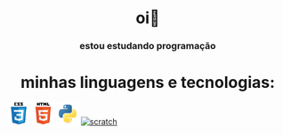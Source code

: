 <h1 align="center">oi👋</h1>
<h3 align="center">estou estudando programação</h3>
<h1 align="center">minhas linguagens e tecnologias:</h1>
<div>
<a href="https://www.devmedia.com.br/certificado/tecnologia/css/murilo-de-araujo-orias"><img src ="https://raw.githubusercontent.com/devicons/devicon/master/icons/css3/css3-original-wordmark.svg" alt="css3" width="40" heigth="40"></a>
<a href="https://www.devmedia.com.br/certificado/tecnologia/html/murilo-de-araujo-orias"><img src="https://raw.githubusercontent.com/devicons/devicon/master/icons/html5/html5-original-wordmark.svg" alt="html5" width="40" heigth="40"></a>
<a href="https://www.python.org/"><img src="https://raw.githubusercontent.com/devicons/devicon/master/icons/python/python-original.svg" alt="python"
width="40" heigth="40"></a>
<a href="https://cursos.alura.com.br/certificate/murilo-orias/scratch-quiz-reciclagem?lang=pt_BR"><img src="https://encrypted-tbn0.gstatic.com/images?q=tbn:ANd9GcQwV03IIdBDhdkRv-GOvYGI43gp6eqcCtVJBHGhSdgcZQ&s" alt="scratch" alt="40" heigth="40"></a>
</div>